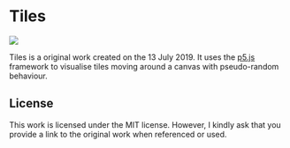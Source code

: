 # Tiles

[![](https://img.shields.io/static/v1.svg?label=View&message=demo&color=f7df1f&style=for-the-badge&logo=javascript)](https://nebbles.github.io/js-sandbox/p5js-tiles)

Tiles is a original work created on the 13 July 2019. It uses the [p5.js](https://p5js.org) framework to visualise tiles moving around a canvas with pseudo-random behaviour.

## License

This work is licensed under the MIT license. However, I kindly ask that you provide a link to the original work when referenced or used.
